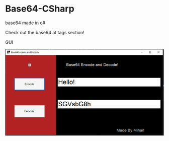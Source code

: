 # Base64-CSharp
base64 made in c#

Check out the base64 at tags section!


GUI

<img src="https://github.com/Mihaidev-cloud/Base64-Csharp/blob/main/images/images.png?raw=true">

